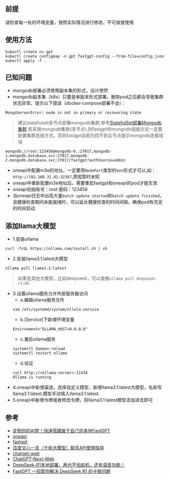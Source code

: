 ## 前提
请检查每一处的环境变量，按照实际情况进行修改，不可直接使用

## 使用方法
```
kubectl create ns gpt
kubectl create configmap -n gpt fastgpt-config --from-file=config.json
kubectl apply -f .
```

## 已知问题
- mongodb部署必须使用副本集的形式，设计使然
- mongodb副本集（k8s）只要是单副本形式部署，删除pod之后都会导致集群状态异常，提示以下错误（docker-compose部署不会）：
```
MongoServerError: node is not in primary or recovering state
```
> 建议statefulset多节点部署mongodb集群,参考[StatefulSet部署Mongodb集群](../database/mongodb/readme.md)
> 若采用mongodb集群(多节点),则fastgpt中mongodb链接方式一定要配置集群连接方式，否则fastgpt会因为找不到主节点提示mongodb连接错误
```
mongodb://root:123456@mongodb-0.:27017,mongodb-1.mongodb.database.svc:27017,mongodb-2.mongodb.database.svc:27017/fastgpt?authSource=admin
```

- oneapi中配置m3e的地址，一定要用`NodePort`类型的svc形式才可以,如：`http://192.168.31.81:32387`,原因暂时未知
- oneapi中重新配置m3e地址后，需要重启fastgpt和oneapi的pod才能生效
- oneapi初始账号：root  密码：123456
- 当oneapi日志中出现大量`batch update started`和`batch update finished`，且健康检查期间未能就绪时，可以延长健康检查的时间间隔，确保pod有充足的时间启动.

## 添加llama大模型
- 1.安装ollama
```
curl -fsSL https://ollama.com/install.sh | sh
```
- 2.安装llama3.1:latest大模型
```
ollama pull llama3.1:latest
```

> 如果是其他大模型，比如deepseek，可以类推`ollama pull deepseek-r1:8b`

- 3.设置ollama服务允许外部服务器访问
  - a.编辑ollama服务文件
  ```
  vim /etc/systemd/system/ollala.service
  ```
  - b.[Service]下新增环境变量
  ```
  Environment="OLLAMA_HOST=0.0.0.0"
  ```
  - c.重启ollama服务
  ```
  systemctl daemon-reload
  systemctl restart ollama
  ```
  - d.验证
  ```
  curl http://<ollama-server>:11434
  Ollama is running
  ```
- 4.oneapi中新增渠道，选择自定义模型，新增llama3.1:latest大模型，名称写llama3.1:latest,模型手动填入llama3.1:latest
- 5.oneapi中新增令牌或者修改令牌，将llama3.1:latest模型添加进去即可

## 参考
- [定制你的AI梦！快速搭建属于自己的本地FastGPT][1]
- [oneapi][2]
- [fastgpt][3]
- [百度文心一言（千帆大模型）聊天API使用指导][4]
- [chatgpt-web][5]
- [ChatGPT-Next-Web][6]
- [DeepSeek-R1本地部署，再也不怕宕机，还有语音功能！][7]
- [FastGPT 一招帮你解决 DeepSeek R1 的卡顿问题][8]

[1]: https://mp.weixin.qq.com/s/ECMU8puDhumDIonfsdYlUA
[2]: https://github.com/songquanpeng/one-api
[3]: https://github.com/labring/fastgpt
[4]: https://cloud.baidu.com/qianfandev/topic/268180
[5]: https://github.com/Chanzhaoyu/chatgpt-web
[6]: https://github.com/Yidadaa/ChatGPT-Next-Web
[7]: https://blog.csdn.net/2401_84204207/article/details/14538991
[8]: https://mp.weixin.qq.com/s/qvUrioKPhTrXlu0WqIDwKw
